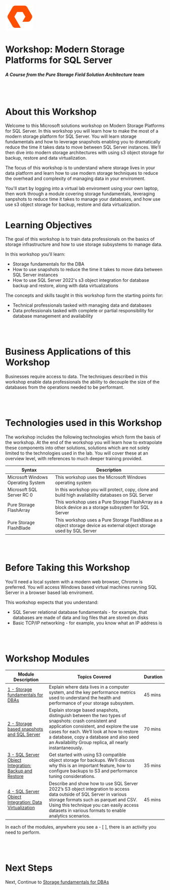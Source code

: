 ![](graphics/purestorage.png)

# Workshop: Modern Storage Platforms for SQL Server

#### <i>A Course from the Pure Storage Field Solution Architecture team</i>

<br />
<br />


# About this Workshop

Welcome to this Microsoft solutions workshop on Modern Storage Platforms for SQL Server. In this workshop you will learn how to make the most of a modern storage platform for SQL Server. You will learn storage fundamentals and how to leverage snapshots enabling you to dramatically reduce the time it takes data to move between SQL Server instances. We’ll then dive into modern storage architectures with using s3 object storage for backup, restore and data virtualization. 

The focus of this workshop is to understand where storage lives in your data platform and learn how to use modern storage techniques to reduce the overhead and complexity of managing data in your enviroment.

You'll start by logging into a virtual lab enviroment using your own laptop, then work through a module covering storage fundamentals, leveraging sanpshots to reduce time it takes to manage your databases, and how use use s3 object storage for backup, restore and data virtualization. 

# Learning Objectives

The goal of this workshop is to train data professionals on the basics of storage infrastructure and how to use storage subsystems to manage data.

In this workshop you'll learn:

- Storage fundamentals for the DBA
- How to use snapshots to reduce the time it takes to move data between SQL Server instances
- How to use SQL Server 2022's s3 object integration for database backup and restore, along with data virtualizations

The concepts and skills taught in this workshop form the starting points for:

- Technical professionals tasked with managing data and databases
- Data professionals tasked with complete or partial responsibility for database management and availability

<br />
<br />

# Business Applications of this Workshop

Businesses require access to data. The techniques described in this workshop enable data professionals the ability to decouple the size of the databases from the operations needed to be performant. 


<br />
<br />

# Technologies used in this Workshop

The workshop includes the following technologies which form the basis of the workshop. At the end of the workshop you will learn how to extrapolate these components into other solutions, solutions which are not solely limited to the technologies used in the lab. You will cover these at an overview level, with references to much deeper training provided.


| Syntax      | Description |
| ----------- | ----------- |
| Microsoft Windows Operating System	 | This workshop uses the Microsoft Windows operating system |
| Microsoft SQL Server RC 0 | In this workshop you will protect, copy, clone and build high availability databases on SQL Server |
| Pure Storage FlashArray	 | This workshop uses a Pure Storage FlashArray as a block device as a storage subsystem for SQL Server |
| Pure Storage FlashBlade	 | This workshop uses a Pure Storage FlashBlase as a object storage device as external object storage used by SQL Server  |

<br />
<br />

# Before Taking this Workshop

You'll need a local system with a modern web browser, Chrome is preferred. You will access Windows based virtual machines running SQL Server in a browser based lab enviroment.

This workshop expects that you understand:
* SQL Server relational database fundamentals - for example, that databases are made of data and log files that are stored on disks
* Basic TCP/IP networking - for example, you know what an IP address is

<br />
<br />

# Workshop Modules


| Module Description |  Topics Covered | Duration
| ----------- | ----------- | ----------- | 
| [1 - Storage fundamentals for DBAs](./ModernStoragePlatformsForSqlServer/1-StorageFundamentalsForDBAs.md) | Explain where data lives in a computer system, and the key performance metrics used to understand the health and performance of your storage subsystem. | 45 mins |
| [2 - Storage based snapshots and SQL Server](./ModernStoragePlatformsForSqlServer/2-StorageSnapshotsForSqlServer.md) | Explain storage based snapshots, distinguish between the two types of snapshots: crash consistent and application consistent, and explore the use cases for each. We’ll look at how to restore a database, copy a database and also seed an Availability Group replica, all nearly instantaneously. | 70 mins | 
| [3 - SQL Server Object Integration: Backup and Restore](./ModernStoragePlatformsForSqlServer/3-SQLObjectIntegrationBackupRestore.md) | Get started with using S3 compatible object storage for backups. We’ll discuss why this is an important feature, how to configure backups to S3 and performance tuning considerations. | 35 mins
| [4 - SQL Server Object Integration: Data Virtualization](./ModernStoragePlatformsForSqlServer/4-SQLObjectIntegrationDataVirtualization.md) | Describe and show how to use SQL Server 2022’s S3 object integration to access data outside of SQL Server in various storage formats such as parquet and CSV. Using this technique you can easily access datasets in various formats to enable analytics scenarios. | 45 mins

In each of the modules, anywhere you see a - [ ], there is an activity you need to perform.


<br />
<br />

# Next Steps

Next, Continue to [Storage fundamentals for DBAs](./ModernStoragePlatformsForSqlServer/1-StorageFundamentalsForDBAs.md)

